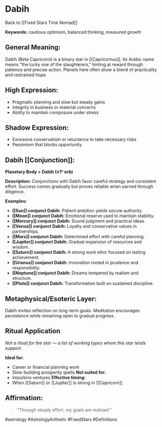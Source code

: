 # Dabih

Back to [[Fixed Stars Time Nomad]]

**Keywords:** cautious optimism, balanced thinking, measured growth

## General Meaning:
Dabih (Beta Capricorni) is a binary star in [[Capricornus]]. Its
Arabic name means "the lucky one of the slaughterers," hinting
at reward through patience and precise action. Planets here often
show a blend of practicality and restrained hope.

## High Expression:
- Pragmatic planning and slow but steady gains
- Integrity in business or material concerns
- Ability to maintain composure under stress

## Shadow Expression:
- Excessive conservatism or reluctance to take necessary risks
- Pessimism that blocks opportunity

## Dabih [[Conjunction]]:

**Planetary Body + Dabih (≤1° orb)**

**Description:**
Conjunctions with Dabih favor careful strategy and consistent
effort. Success comes gradually but proves reliable when earned
through diligence.

**Examples:**
- **[[Sun]] conjunct Dabih:** Patient ambition yields secure
  authority.
- **[[Moon]] conjunct Dabih:** Emotional reserve used to maintain
  stability.
- **[[Mercury]] conjunct Dabih:** Sound judgment and practical ideas.
- **[[Venus]] conjunct Dabih:** Loyalty and conservative values in
  partnerships.
- **[[Mars]] conjunct Dabih:** Determined effort with careful
  planning.
- **[[Jupiter]] conjunct Dabih:** Gradual expansion of resources and
  wisdom.
- **[[Saturn]] conjunct Dabih:** A strong work ethic focused on
  lasting achievement.
- **[[Uranus]] conjunct Dabih:** Innovation rooted in prudence and
  responsibility.
- **[[Neptune]] conjunct Dabih:** Dreams tempered by realism and
  structure.
- **[[Pluto]] conjunct Dabih:** Transformation built on sustained
  discipline.

## Metaphysical/Esoteric Layer:
Dabih invites reflection on long-term goals. Meditation
encourages persistence while remaining open to gradual progress.

## Ritual Application
*Not a ritual for the star — a list of working types where this star lends support.*

**Ideal for:**
- Career or financial planning work
- Slow-building prosperity spells
**Not suited for:**
- Impulsive ventures
**Effective timing:**
- When [[Saturn]] or [[Jupiter]] is strong in [[Capricorn]]

## Affirmation:

> "Through steady effort, my goals are realized."

#astrology #AstrologyArithetic #FixedStars #Definitions
